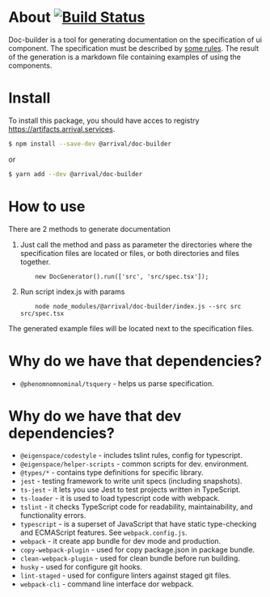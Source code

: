 # About [![Build Status](http://ci.smekalka.com/buildStatus/icon?job=ams.doc-builder-p)](http://ci.smekalka.com/view/AMS/job/ams.doc-builder-p/)

Doc-builder is a tool for generating documentation on the specification of ui component. The specification must be
described by [some rules](https://www.notion.so/arrivalms/Doc-generation-d59844854d0d4b26a67bfc653a50cb36). The result of 
the generation is a markdown file containing examples of using the components.

# Install
To install this package, you should have acces to registry https://artifacts.arrival.services.
```sh
$ npm install --save-dev @arrival/doc-builder
```
or
```sh
$ yarn add --dev @arrival/doc-builder
```

# How to use
There are 2 methods to generate documentation
1. Just call the method and pass as parameter the directories where the specification
   files are located or files, or both directories and files together.
    ```node
        new DocGenerator().run(['src', 'src/spec.tsx']);
    ```
2. Run script index.js with params
    ```node
        node node_modules/@arrival/doc-builder/index.js --src src src/spec.tsx
    ```
The generated example files will be located next to the specification files.

# Why do we have that dependencies?

* `@phenomnomnominal/tsquery` - helps us parse specification.

# Why do we have that dev dependencies?

* `@eigenspace/codestyle` - includes tslint rules, config for typescript.
* `@eigenspace/helper-scripts` - common scripts for dev. environment.
* `@types/*` - contains type definitions for specific library.
* `jest` - testing framework to write unit specs (including snapshots).
* `ts-jest` - it lets you use Jest to test projects written in TypeScript.
* `ts-loader` - it is used to load typescript code with webpack. 
* `tslint` - it checks TypeScript code for readability, maintainability, and functionality errors.
* `typescript` - is a superset of JavaScript that have static type-checking and ECMAScript features.
See `webpack.config.js`.
* `webpack` - it create app bundle for dev mode and production. 
* `copy-webpack-plugin` - used for copy package.json in package bundle.
* `clean-webpack-plugin` - used for clean bundle before run building.
* `husky` - used for configure git hooks.
* `lint-staged` - used for configure linters against staged git files.
* `webpack-cli` - command line interface dor webpack.